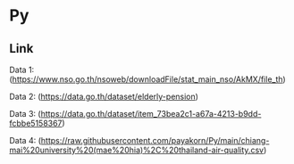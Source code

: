 # Py

## Link

Data 1: (https://www.nso.go.th/nsoweb/downloadFile/stat_main_nso/AkMX/file_th)

Data 2: (https://data.go.th/dataset/elderly-pension)

Data 3: (https://data.go.th/dataset/item_73bea2c1-a67a-4213-b9dd-fcbbe5158367)

Data 4: (https://raw.githubusercontent.com/payakorn/Py/main/chiang-mai%20university%20(mae%20hia)%2C%20thailand-air-quality.csv)
